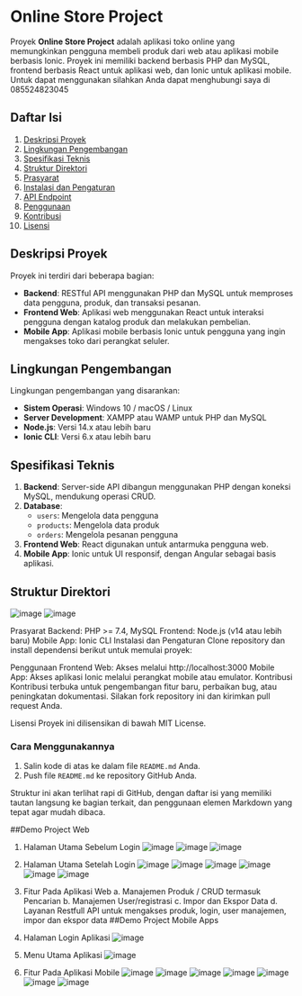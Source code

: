 # Online Store Project

Proyek **Online Store Project** adalah aplikasi toko online yang memungkinkan pengguna membeli produk dari web atau aplikasi mobile berbasis Ionic. Proyek ini memiliki backend berbasis PHP dan MySQL, frontend berbasis React untuk aplikasi web, dan Ionic untuk aplikasi mobile. Untuk dapat menggunakan silahkan Anda dapat menghubungi saya di 085524823045

## Daftar Isi
1. [Deskripsi Proyek](#deskripsi-proyek)
2. [Lingkungan Pengembangan](#lingkungan-pengembangan)
3. [Spesifikasi Teknis](#spesifikasi-teknis)
4. [Struktur Direktori](#struktur-direktori)
5. [Prasyarat](#prasyarat)
6. [Instalasi dan Pengaturan](#instalasi-dan-pengaturan)
7. [API Endpoint](#api-endpoint)
8. [Penggunaan](#penggunaan)
9. [Kontribusi](#kontribusi)
10. [Lisensi](#lisensi)

## Deskripsi Proyek

Proyek ini terdiri dari beberapa bagian:
- **Backend**: RESTful API menggunakan PHP dan MySQL untuk memproses data pengguna, produk, dan transaksi pesanan.
- **Frontend Web**: Aplikasi web menggunakan React untuk interaksi pengguna dengan katalog produk dan melakukan pembelian.
- **Mobile App**: Aplikasi mobile berbasis Ionic untuk pengguna yang ingin mengakses toko dari perangkat seluler.

## Lingkungan Pengembangan

Lingkungan pengembangan yang disarankan:
- **Sistem Operasi**: Windows 10 / macOS / Linux
- **Server Development**: XAMPP atau WAMP untuk PHP dan MySQL
- **Node.js**: Versi 14.x atau lebih baru
- **Ionic CLI**: Versi 6.x atau lebih baru

## Spesifikasi Teknis

1. **Backend**: Server-side API dibangun menggunakan PHP dengan koneksi MySQL, mendukung operasi CRUD.
2. **Database**:
    - `users`: Mengelola data pengguna
    - `products`: Mengelola data produk
    - `orders`: Mengelola pesanan pengguna
3. **Frontend Web**: React digunakan untuk antarmuka pengguna web.
4. **Mobile App**: Ionic untuk UI responsif, dengan Angular sebagai basis aplikasi.

## Struktur Direktori

![image](https://github.com/user-attachments/assets/7d882647-0b13-42f0-9cd4-0c5168bebf6f)
![image](https://github.com/user-attachments/assets/a7f865d1-419a-4043-b354-071374696e0c)


Prasyarat
Backend: PHP >= 7.4, MySQL
Frontend: Node.js (v14 atau lebih baru)
Mobile App: Ionic CLI
Instalasi dan Pengaturan
Clone repository dan install dependensi berikut untuk memulai proyek:

Penggunaan
Frontend Web: Akses melalui http://localhost:3000
Mobile App: Akses aplikasi Ionic melalui perangkat mobile atau emulator.
Kontribusi
Kontribusi terbuka untuk pengembangan fitur baru, perbaikan bug, atau peningkatan dokumentasi. Silakan fork repository ini dan kirimkan pull request Anda.

Lisensi
Proyek ini dilisensikan di bawah MIT License.

### Cara Menggunakannya
1. Salin kode di atas ke dalam file `README.md` Anda.
2. Push file `README.md` ke repository GitHub Anda.

Struktur ini akan terlihat rapi di GitHub, dengan daftar isi yang memiliki tautan langsung ke bagian terkait, dan penggunaan elemen Markdown yang tepat agar mudah dibaca.

##Demo Project Web
1. Halaman Utama Sebelum Login
   ![image](https://github.com/user-attachments/assets/e6e4c2b6-e97c-48ed-ae07-27166d6a15cb)
![image](https://github.com/user-attachments/assets/d395aca1-3167-4bde-b9e1-65f005481ebe)
![image](https://github.com/user-attachments/assets/a9064718-79dc-4326-9050-0c96ca77e119)

3. Halaman Utama Setelah Login
   ![image](https://github.com/user-attachments/assets/a7c277b8-6d2e-4477-be0f-7c51e9398d78)
![image](https://github.com/user-attachments/assets/42361ff3-8bc4-42bf-801d-9eab216ff3f4)
![image](https://github.com/user-attachments/assets/d2244446-d315-4610-b6f5-24aeceb25cfa)
![image](https://github.com/user-attachments/assets/716c46dd-5d4e-40b6-b117-e79cea19acc1)
![image](https://github.com/user-attachments/assets/d6b4839b-6312-4a07-8cf4-c9880a6691ac)
![image](https://github.com/user-attachments/assets/d610615f-1a93-4726-abda-d0afce91f566)

5. Fitur Pada Aplikasi Web
a. Manajemen Produk / CRUD termasuk Pencarian
b. Manajemen User/registrasi
c. Impor dan Ekspor Data
d. Layanan Restfull API untuk mengakses produk, login, user manajemen, impor dan ekspor data
##Demo Project Mobile Apps
1. Halaman Login Aplikasi
   ![image](https://github.com/user-attachments/assets/ec824445-2c64-46c6-9f21-a6c427fb554b)

2. Menu Utama Aplikasi
   ![image](https://github.com/user-attachments/assets/05e7e1af-f059-45dc-b5b3-82a14dcc237e)

3. Fitur Pada Aplikasi Mobile
   ![image](https://github.com/user-attachments/assets/17792bb2-8791-42d3-93c8-5858943547d7)
   ![image](https://github.com/user-attachments/assets/0cfd082b-0d3b-4e30-ba7b-d628076f2a3e)
   ![image](https://github.com/user-attachments/assets/b8f860d1-3be3-436c-97a9-d9e50009bc38)
   ![image](https://github.com/user-attachments/assets/f3413326-50b8-4e2d-919f-09139caf83b2)
   ![image](https://github.com/user-attachments/assets/d45ff5d7-d7a0-44c9-9690-e57ab78102c1)
   ![image](https://github.com/user-attachments/assets/24c87392-0503-4af8-bf05-69d52b8e5123)
![image](https://github.com/user-attachments/assets/39efaa21-6de8-41a5-a66d-e7eb9ef17958)






